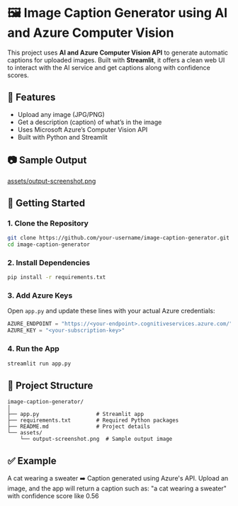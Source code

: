# 🖼️ Image Caption Generator using AI and Azure Computer Vision

This project uses **AI and Azure Computer Vision API** to generate automatic captions for uploaded images. Built with **Streamlit**, it offers a clean web UI to interact with the AI service and get captions along with confidence scores.

## 🔧 Features

- Upload any image (JPG/PNG)
- Get a description (caption) of what’s in the image
- Uses Microsoft Azure’s Computer Vision API
- Built with Python and Streamlit

## 📷 Sample Output
[assets/output-screenshot.png](assets/output-screenshot.png)

## 🚀 Getting Started

### 1. Clone the Repository

```bash
git clone https://github.com/your-username/image-caption-generator.git
cd image-caption-generator
```

### 2. Install Dependencies

```bash
pip install -r requirements.txt
```

### 3. Add Azure Keys

Open `app.py` and update these lines with your actual Azure credentials:

```python
AZURE_ENDPOINT = "https://<your-endpoint>.cognitiveservices.azure.com/"
AZURE_KEY = "<your-subscription-key>"
```

### 4. Run the App

```bash
streamlit run app.py
```

## 📁 Project Structure

```
image-caption-generator/
│
├── app.py                  # Streamlit app
├── requirements.txt        # Required Python packages
├── README.md               # Project details
└── assets/
    └── output-screenshot.png  # Sample output image
```

## ✅ Example

A cat wearing a sweater ➡️ Caption generated using Azure's API.
Upload an image, and the app will return a caption such as:
"a cat wearing a sweater"
with confidence score like 0.56




